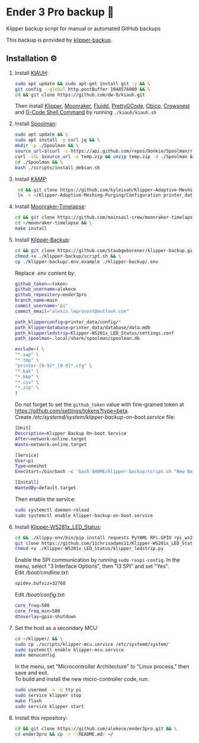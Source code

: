 # Ender 3 Pro backup 💾 
Klipper backup script for manual or automated GitHub backups 

This backup is provided by [klipper-backup](https://github.com/Staubgeborener/klipper-backup).

## Installation ⚙️
1. Install [KIAUH]:
   ```sh
   sudo apt update && sudo apt-get install git -y && \
   git config --global http.postBuffer 1048576000 && \
   cd && git clone https://github.com/dw-0/kiauh.git
   ```
   Then install [Klipper], [Moonraker], [Fluidd], [PrettyGCode], [Obico], [Crowsnest] and [G-Code Shell Command] by running `./kiauh/kiauh.sh`

2. Install [Spoolman]:
   ```sh
   sudo apt update && \
   sudo apt install -y curl jq && \
   mkdir -p ./Spoolman && \
   source_url=$(curl -s https://api.github.com/repos/Donkie/Spoolman/releases/latest | jq -r '.assets[] | select(.name == "spoolman.zip").browser_download_url') && \
   curl -sSL $source_url -o temp.zip && unzip temp.zip -d ./Spoolman && rm temp.zip && \
   cd ./Spoolman && \
   bash ./scripts/install_debian.sh
   ```

3. Install [KAMP]:
   ```sh
    cd && git clone https://github.com/kyleisah/Klipper-Adaptive-Meshing-Purging.git && \
    ln -s ~/Klipper-Adaptive-Meshing-Purging/Configuration printer_data/config/KAMP
   ```

4. Install [Moonraker-Timelapse]:
   ```sh
   cd && git clone https://github.com/mainsail-crew/moonraker-timelapse.git && \
   cd ~/moonraker-timelapse && \
   make install
   ```
   
5. Install [Klipper-Backup]:
   ```sh
   cd && git clone https://github.com/Staubgeborener/klipper-backup.git && \
   chmod +x ./klipper-backup/script.sh && \
   cp ./klipper-backup/.env.example ./klipper-backup/.env
   ```
   Replace *.env* content by:
   ```sh
   github_token=<token>
   github_username=alekece
   github_repository=ender3pro
   branch_name=main
   commit_username="pi"
   commit_email="alexis.leprovost@outlook.com"
   
   path_klipperconfig=printer_data/config/*
   path_klipperdatabase=printer_data/database/data.mdb
   path_klipperledstrip=Klipper-WS281x_LED_Status/settings.conf
   path_spoolman=.local/share/spoolman/spoolman.db
   
   exclude=( \
   "*.swp" \
   "*.tmp" \
   "printer-[0-9]*_[0-9]*.cfg" \
   "*.bak" \
   "*.bkp" \
   "*.csv" \
   "*.zip" \
   )
   ```
   Do not forget to set the `github_token` value with fine-grained token at https://github.com/settings/tokens?type=beta.  
   Create */etc/systemd/system/klipper-backup-on-boot.service* file:
   ```sh
   [Unit]
   Description=Klipper Backup On-boot Service
   After=network-online.target
   Wants=network-online.target
   
   [Service]
   User=pi
   Type=oneshot
   ExecStart=/bin/bash -c 'bash $HOME/klipper-backup/script.sh "New Backup on boot $(date +%%D)"'
   
   [Install]
   WantedBy=default.target
   ```
   Then enable the service:
   ```sh
   sudo systemctl daemon-reload
   sudo systemctl enable klipper-backup-on-boot.service
   ```

7. Install [Klipper-WS281x_LED_Status]:
   ```sh
   cd && ./klippy-env/bin/pip install requests PyYAML RPi.GPIO rpi_ws281x adafruit-circuitpython-neopixel && \
   git clone https://github.com/11chrisadams11/Klipper-WS281x_LED_Status.git && \
   chmod +x ./Klipper-WS281x_LED_Status/klipper_ledstrip.py
   ```
   Enable the SPI communication by running `sudo raspi-config`. In the menu, select "3 Interface Options", then "I3 SPI" and set "Yes".  
   Edit */boot/cmdline.txt*:
   ```sh
   spidev.bufsiz=32768
   ```
      Edit */boot/config.txt*:
   ```sh
   core_freq=500
   core_freq_min=500
   dtoverlay=gpio-shutdown
   ```

8. Set the host as a secondary MCU:
   ```sh
   cd ~/klipper/ && \
   sudo cp ./scripts/klipper-mcu.service /etc/systemd/system/
   sudo systemctl enable klipper-mcu.service
   make menuconfig
   ```
   In the menu, set "Microcontroller Architecture" to "Linux process," then save and exit.  
   To build and install the new micro-controller code, run:
   ```sh
   sudo usermod -a -G tty pi
   sudo service klipper stop
   make flash
   sudo service klipper start
   ```
   
9. Install this repository:
   ```sh
   cd && git clone https://github.com/alekece/ender3pro.git && \
   cd ender3pro && cp -r !(README.md) ~/
   ```

[KIAUH]: https://github.com/dw-0/kiauh
[Klipper]: https://www.klipper3d.org/
[Moonraker]: https://github.com/Arksine/moonraker
[Fluidd]: https://docs.fluidd.xyz/
[PrettyGCode]: https://github.com/Kragrathea/pgcode
[Obico]: https://www.obico.io/klipper.html
[Crowsnest]: https://github.com/mainsail-crew/crowsnest
[G-Code Shell Command]: https://github.com/dw-0/kiauh/blob/master/docs/gcode_shell_command.md
[Spoolman]: https://github.com/Donkie/Spoolman
[KAMP]: https://github.com/kyleisah/Klipper-Adaptive-Meshing-Purging
[Moonraker-Timelapse]: https://github.com/mainsail-crew/moonraker-timelapse
[Klipper-WS281x_LED_Status]: https://github.com/11chrisadams11/Klipper-WS281x_LED_Status
[Klipper-Backup]: https://github.com/Staubgeborener/klipper-backup
